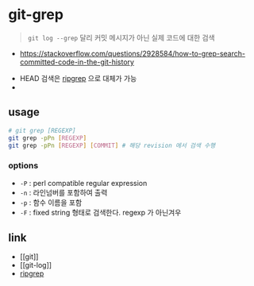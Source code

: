 # git-grep

> `git log --grep` 달리 커밋 메시지가 아닌 실제 코드에 대한 검색
+ https://stackoverflow.com/questions/2928584/how-to-grep-search-committed-code-in-the-git-history

- HEAD 검색은 [ripgrep](ripgrep) 으로 대체가 가능
- 

## usage
```sh
# git grep [REGEXP]
git grep -pPn [REGEXP]
git grep -pPn [REGEXP] [COMMIT] # 해당 revision 에서 검색 수행
```

### options
- `-P` : perl compatible regular expression
- `-n` : 라인넘버를 포함하여 출력
- `-p` : 함수 이름을 포함
- `-F` : fixed string 형태로 검색한다. regexp 가 아닌겨우

## link
- [[git]]
- [[git-log]]
- [ripgrep](ripgrep)
